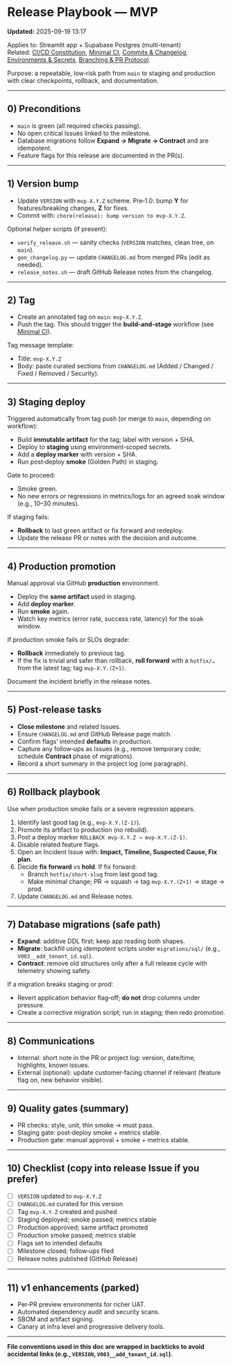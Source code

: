 # Release Playbook — MVP
**Updated:** 2025-09-19 13:17

Applies to: Streamlit app + Supabase Postgres (multi-tenant)  
Related: [CI/CD Constitution](../policy/ci_cd_constitution.md), [Minimal CI](../policy/ci_minimal.md), [Commits & Changelog](../policy/commits_and_changelog.md), [Environments & Secrets](../policy/env_and_secrets.md), [Branching & PR Protocol](../policy/branching_and_prs.md).

Purpose: a repeatable, low‑risk path from `main` to staging and production with clear checkpoints, rollback, and documentation.

---

## 0) Preconditions
- `main` is green (all required checks passing).  
- No open critical Issues linked to the milestone.  
- Database migrations follow **Expand → Migrate → Contract** and are idempotent.  
- Feature flags for this release are documented in the PR(s).

---

## 1) Version bump
- Update `VERSION` with `mvp-X.Y.Z` scheme. Pre‑1.0: bump **Y** for features/breaking changes, **Z** for fixes.  
- Commit with: `chore(release): bump version to mvp-X.Y.Z`.

Optional helper scripts (if present):
- `verify_release.sh` — sanity checks (`VERSION` matches, clean tree, on `main`).  
- `gen_changelog.py` — update `CHANGELOG.md` from merged PRs (edit as needed).  
- `release_notes.sh` — draft GitHub Release notes from the changelog.

---

## 2) Tag
- Create an annotated tag on `main`: `mvp-X.Y.Z`.  
- Push the tag. This should trigger the **build-and-stage** workflow (see [Minimal CI](../policy/ci_minimal.md)).

Tag message template:
- Title: `mvp-X.Y.Z`  
- Body: paste curated sections from `CHANGELOG.md` (Added / Changed / Fixed / Removed / Security).

---

## 3) Staging deploy
Triggered automatically from tag push (or merge to `main`, depending on workflow):

- Build **immutable artifact** for the tag; label with version + SHA.  
- Deploy to **staging** using environment‑scoped secrets.  
- Add a **deploy marker** with version + SHA.  
- Run post‑deploy **smoke** (Golden Path) in staging.

Gate to proceed:
- Smoke green.  
- No new errors or regressions in metrics/logs for an agreed soak window (e.g., 10–30 minutes).

If staging fails:
- **Rollback** to last green artifact or fix forward and redeploy.  
- Update the release PR or notes with the decision and outcome.

---

## 4) Production promotion
Manual approval via GitHub **production** environment.

- Deploy the **same artifact** used in staging.  
- Add **deploy marker**.  
- Run **smoke** again.  
- Watch key metrics (error rate, success rate, latency) for the soak window.

If production smoke fails or SLOs degrade:
- **Rollback** immediately to previous tag.  
- If the fix is trivial and safer than rollback, **roll forward** with a `hotfix/…` from the latest tag; tag `mvp-X.Y.(Z+1)`.

Document the incident briefly in the release notes.

---

## 5) Post‑release tasks
- **Close milestone** and related Issues.  
- Ensure `CHANGELOG.md` and GitHub Release page match.  
- Confirm flags’ intended **defaults** in production.  
- Capture any follow‑ups as Issues (e.g., remove temporary code; schedule **Contract** phase of migrations).  
- Record a short summary in the project log (one paragraph).

---

## 6) Rollback playbook
Use when production smoke fails or a severe regression appears.

1. Identify last good tag (e.g., `mvp-X.Y.(Z-1)`).  
2. Promote its artifact to production (no rebuild).  
3. Post a deploy marker `ROLLBACK mvp-X.Y.Z → mvp-X.Y.(Z-1)`.  
4. Disable related feature flags.  
5. Open an Incident Issue with: **Impact, Timeline, Suspected Cause, Fix plan**.  
6. Decide **fix forward** vs **hold**. If fix forward:
   - Branch `hotfix/short-slug` from last good tag.  
   - Make minimal change; PR → squash → tag `mvp-X.Y.(Z+1)` → stage → prod.  
7. Update `CHANGELOG.md` and Release notes.

---

## 7) Database migrations (safe path)
- **Expand**: additive DDL first; keep app reading both shapes.  
- **Migrate**: backfill using idempotent scripts under `migrations/sql/` (e.g., `V003__add_tenant_id.sql`).  
- **Contract**: remove old structures only after a full release cycle with telemetry showing safety.

If a migration breaks staging or prod:
- Revert application behavior flag‑off; **do not** drop columns under pressure.  
- Create a corrective migration script; run in staging; then redo promotion.

---

## 8) Communications
- Internal: short note in the PR or project log: version, date/time, highlights, known issues.  
- External (optional): update customer‑facing channel if relevant (feature flag on, new behavior visible).

---

## 9) Quality gates (summary)
- PR checks: style, unit, thin smoke → must pass.  
- Staging gate: post‑deploy smoke + metrics stable.  
- Production gate: manual approval + smoke + metrics stable.

---

## 10) Checklist (copy into release Issue if you prefer)
- [ ] `VERSION` updated to `mvp-X.Y.Z`  
- [ ] `CHANGELOG.md` curated for this version  
- [ ] Tag `mvp-X.Y.Z` created and pushed  
- [ ] Staging deployed; smoke passed; metrics stable  
- [ ] Production approved; same artifact promoted  
- [ ] Production smoke passed; metrics stable  
- [ ] Flags set to intended defaults  
- [ ] Milestone closed; follow‑ups filed  
- [ ] Release notes published (GitHub Release)

---

## 11) v1 enhancements (parked)
- Per‑PR preview environments for richer UAT.  
- Automated dependency audit and security scans.  
- SBOM and artifact signing.  
- Canary at infra level and progressive delivery tools.

---

**File conventions used in this doc are wrapped in backticks to avoid accidental links (e.g., `VERSION`, `V003__add_tenant_id.sql`).**
